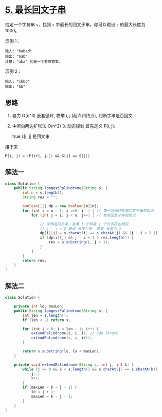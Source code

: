 # [5. 最长回文子串](https://leetcode-cn.com/problems/longest-palindromic-substring/)

给定一个字符串 `s`，找到 `s` 中最长的回文子串。你可以假设 `s` 的最大长度为 1000。

示例 1：

```
输入: "babad"
输出: "bab"
注意: "aba" 也是一个有效答案。
```

示例 2：

```
输入: "cbbd"
输出: "bb"
```

## 思路

1. 暴力 O(n^3)
    嵌套循环, 枚举 i, j (起点和终点), 判断字串是否回文
    
2. 中间向两边扩张法 O(n^2) 3. 动态规划
    首先定义 P(i, j):
    
    true s[i, j] 是回文串

接下来

    P(i, j) = (P(i+1, j-1) && S[i] == S[j])

## 解法一


```Java
class Solution {
    public String longestPalindrome(String s) {
        int n = s.length();
        String res = "";

        boolean[][] dp = new boolean[n][n];
        for (int i = n - 1; i >=0; i--) { // 第一层循环枚举回文子串的起点
            for (int j = i; j < n; j++) { // 枚举回文子串的终点

                // 字串是回文串，且第 i 个和第 j 个的字符也相同
                // j - i < 2 是说 长度为零  或者 长度为 1
                dp[i][j] = s.charAt(i) == s.charAt(j) && (j - i < 2 || dp[i + 1][j - 1]); 
                if (dp[i][j] && j - i + 1 > res.length()) {
                    res = s.substring(i, j + 1);
                }
            }
        }
        return res;
    }
}
```

## 解法二


```Java
class Solution {

    private int lo, maxLen;
    public String longestPalindrome(String s) {
        int len = s.length();
        if (len < 2) return s;

        for (int i = 0; i < len - 1; i++) {
            extendPalindrome(s, i, i); // odd length
            extendPalindrome(s, i, i+1);
        }

        return s.substring(lo, lo + maxLen);
    }

    private void extendPalindrome(String s, int j, int k) {
        while (j >= 0 && k < s.length() && s.charAt(j) == s.charAt(k)) {
            j--;
            k++;
        }
        if (maxLen < k - j - 1) {
            lo = j + 1;
            maxLen = k - j - 1;
        }
    }
}
```